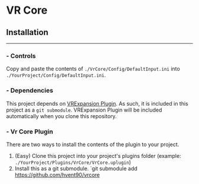 # VR Core

## Installation
-------

### - **Controls**
Copy and paste the contents of `./VrCore/Config/DefaultInput.ini` into `./YourProject/Config/DefaultInput.ini`.

### - **Dependencies**
This project depends on [VRExpansion Plugin](https://github.com/mordentral/VRExpansionPlugin). As such, it is included in this project as a `git submodule`. VRExpansion Plugin will be included automatically when you clone this repository.

### - **Vr Core Plugin**

There are two ways to install the contents of the plugin to your project.

1. (Easy) Clone this project into your project's plugins folder (example: `./YourProject/Plugins/VrCore/VrCore.uplugin`)
2. Install this as a git submodule. `git submodule add https://github.com/hvent90/vrcore
